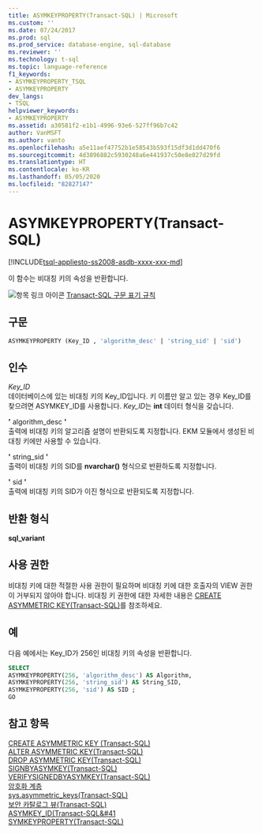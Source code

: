 ```yaml
---
title: ASYMKEYPROPERTY(Transact-SQL) | Microsoft
ms.custom: ''
ms.date: 07/24/2017
ms.prod: sql
ms.prod_service: database-engine, sql-database
ms.reviewer: ''
ms.technology: t-sql
ms.topic: language-reference
f1_keywords:
- ASYMKEYPROPERTY_TSQL
- ASYMKEYPROPERTY
dev_langs:
- TSQL
helpviewer_keywords:
- ASYMKEYPROPERTY
ms.assetid: a30581f2-e1b1-4996-93e6-527ff96b7c42
author: VanMSFT
ms.author: vanto
ms.openlocfilehash: a5e11aef47752b1e58543b593f15df3d1dd470f6
ms.sourcegitcommit: 4d3896882c5930248a6e441937c50e8e027d29fd
ms.translationtype: HT
ms.contentlocale: ko-KR
ms.lasthandoff: 05/05/2020
ms.locfileid: "82827147"
---
```

# <a name="asymkeyproperty-transact-sql"></a>ASYMKEYPROPERTY(Transact-SQL)
[!INCLUDE[tsql-appliesto-ss2008-asdb-xxxx-xxx-md](../../includes/tsql-appliesto-ss2008-asdb-xxxx-xxx-md.md)]

이 함수는 비대칭 키의 속성을 반환합니다.
  
![항목 링크 아이콘](../../database-engine/configure-windows/media/topic-link.gif "항목 링크 아이콘") [Transact-SQL 구문 표기 규칙](../../t-sql/language-elements/transact-sql-syntax-conventions-transact-sql.md)
  
## <a name="syntax"></a>구문  
  
```sql
ASYMKEYPROPERTY (Key_ID , 'algorithm_desc' | 'string_sid' | 'sid')  
```  
  
## <a name="arguments"></a>인수  
*Key_ID*  
데이터베이스에 있는 비대칭 키의 Key_ID입니다. 키 이름만 알고 있는 경우 Key_ID를 찾으려면 ASYMKEY_ID를 사용합니다. *Key_ID*는 **int** 데이터 형식을 갖습니다.
  
**'** algorithm_desc **'**  
출력에 비대칭 키의 알고리즘 설명이 반환되도록 지정합니다. EKM 모듈에서 생성된 비대칭 키에만 사용할 수 있습니다.
  
**'** string_sid **'**  
출력이 비대칭 키의 SID를 **nvarchar()** 형식으로 반환하도록 지정합니다.
  
**'** sid **'**  
출력에 비대칭 키의 SID가 이진 형식으로 반환되도록 지정합니다.
  
## <a name="return-types"></a>반환 형식  
**sql_variant**
  
## <a name="permissions"></a>사용 권한  
비대칭 키에 대한 적절한 사용 권한이 필요하며 비대칭 키에 대한 호출자의 VIEW 권한이 거부되지 않아야 합니다. 비대칭 키 권한에 대한 자세한 내용은 [CREATE ASYMMETRIC KEY&#40;Transact-SQL&#41;](../../t-sql/statements/create-asymmetric-key-transact-sql.md)를 참조하세요.
  
## <a name="examples"></a>예  
다음 예에서는 Key_ID가 256인 비대칭 키의 속성을 반환합니다.
  
```sql
SELECT   
ASYMKEYPROPERTY(256, 'algorithm_desc') AS Algorithm,  
ASYMKEYPROPERTY(256, 'string_sid') AS String_SID,  
ASYMKEYPROPERTY(256, 'sid') AS SID ;  
GO  
```  
  
## <a name="see-also"></a>참고 항목
[CREATE ASYMMETRIC KEY &#40;Transact-SQL&#41;](../../t-sql/statements/create-asymmetric-key-transact-sql.md)  
[ALTER ASYMMETRIC KEY&#40;Transact-SQL&#41;](../../t-sql/statements/alter-asymmetric-key-transact-sql.md)  
[DROP ASYMMETRIC KEY&#40;Transact-SQL&#41;](../../t-sql/statements/drop-asymmetric-key-transact-sql.md)  
[SIGNBYASYMKEY&#40;Transact-SQL&#41;](../../t-sql/functions/signbyasymkey-transact-sql.md)  
[VERIFYSIGNEDBYASYMKEY&#40;Transact-SQL&#41;](../../t-sql/functions/verifysignedbyasymkey-transact-sql.md)  
[암호화 계층](../../relational-databases/security/encryption/encryption-hierarchy.md)  
[sys.asymmetric_keys&#40;Transact-SQL&#41;](../../relational-databases/system-catalog-views/sys-asymmetric-keys-transact-sql.md)  
[보안 카탈로그 뷰&#40;Transact-SQL&#41;](../../relational-databases/system-catalog-views/security-catalog-views-transact-sql.md)  
[ASYMKEY_ID&#40;Transact-SQL&#41](../../t-sql/functions/asymkey-id-transact-sql.md)  
[SYMKEYPROPERTY&#40;Transact-SQL&#41;](../../t-sql/functions/symkeyproperty-transact-sql.md)
  
  
